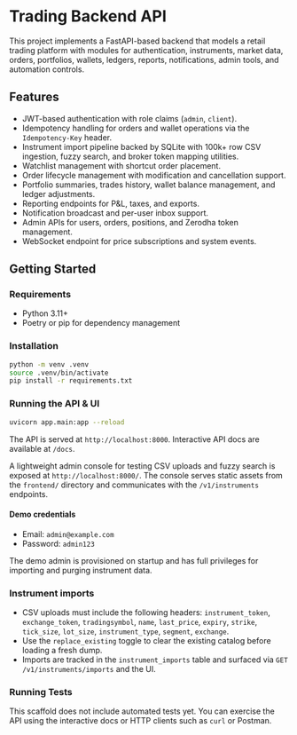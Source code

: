 # Trading Backend API

This project implements a FastAPI-based backend that models a retail trading platform with modules for authentication, instruments, market data, orders, portfolios, wallets, ledgers, reports, notifications, admin tools, and automation controls.

## Features

- JWT-based authentication with role claims (`admin`, `client`).
- Idempotency handling for orders and wallet operations via the `Idempotency-Key` header.
- Instrument import pipeline backed by SQLite with 100k+ row CSV ingestion, fuzzy search, and broker token mapping utilities.
- Watchlist management with shortcut order placement.
- Order lifecycle management with modification and cancellation support.
- Portfolio summaries, trades history, wallet balance management, and ledger adjustments.
- Reporting endpoints for P&L, taxes, and exports.
- Notification broadcast and per-user inbox support.
- Admin APIs for users, orders, positions, and Zerodha token management.
- WebSocket endpoint for price subscriptions and system events.

## Getting Started

### Requirements

- Python 3.11+
- Poetry or pip for dependency management

### Installation

```bash
python -m venv .venv
source .venv/bin/activate
pip install -r requirements.txt
```

### Running the API & UI

```bash
uvicorn app.main:app --reload
```

The API is served at `http://localhost:8000`. Interactive API docs are available at `/docs`.

A lightweight admin console for testing CSV uploads and fuzzy search is exposed at `http://localhost:8000/`. The console serves static assets from the `frontend/` directory and communicates with the `/v1/instruments` endpoints.

#### Demo credentials

- Email: `admin@example.com`
- Password: `admin123`

The demo admin is provisioned on startup and has full privileges for importing and purging instrument data.

### Instrument imports

- CSV uploads must include the following headers: `instrument_token`, `exchange_token`, `tradingsymbol`, `name`, `last_price`, `expiry`, `strike`, `tick_size`, `lot_size`, `instrument_type`, `segment`, `exchange`.
- Use the `replace_existing` toggle to clear the existing catalog before loading a fresh dump.
- Imports are tracked in the `instrument_imports` table and surfaced via `GET /v1/instruments/imports` and the UI.

### Running Tests

This scaffold does not include automated tests yet. You can exercise the API using the interactive docs or HTTP clients such as `curl` or Postman.
